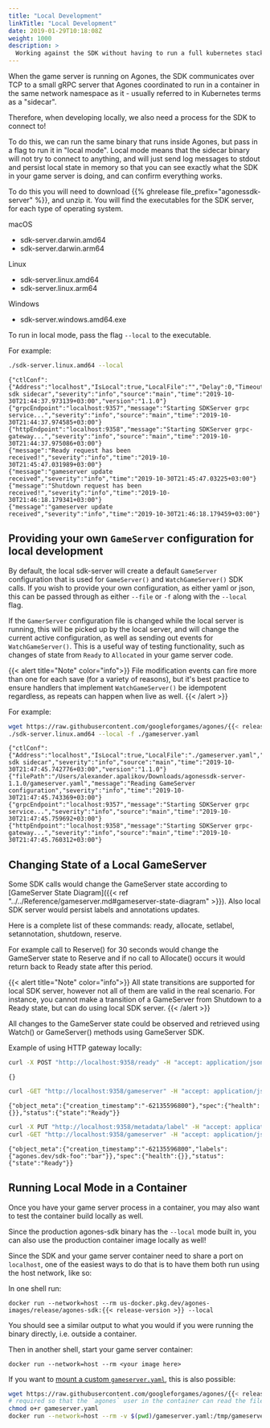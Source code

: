 ```yaml
---
title: "Local Development"
linkTitle: "Local Development"
date: 2019-01-29T10:18:08Z
weight: 1000
description: >
  Working against the SDK without having to run a full kubernetes stack
---
```


When the game server is running on Agones, the SDK communicates over TCP to a small
gRPC server that Agones coordinated to run in a container in the same network
namespace as it - usually referred to in Kubernetes terms as a "sidecar".

Therefore, when developing locally, we also need a process for the SDK to connect to!

To do this, we can run the same binary that runs inside Agones, but pass in a flag
to run it in "local mode". Local mode means that the sidecar binary
will not try to connect to anything, and will just send log messages to stdout and persist local state in memory so
that you can see exactly what the SDK in your game server is doing, and can
confirm everything works.

To do this you will need to download {{% ghrelease file_prefix="agonessdk-server" %}}, and unzip it.
You will find the executables for the SDK server, for each type of operating system.

macOS
* sdk-server.darwin.amd64
* sdk-server.darwin.arm64

Linux
* sdk-server.linux.amd64
* sdk-server.linux.arm64

Windows
* sdk-server.windows.amd64.exe

To run in local mode, pass the flag `--local` to the executable.

For example:

```bash
./sdk-server.linux.amd64 --local
```
```
{"ctlConf":{"Address":"localhost","IsLocal":true,"LocalFile":"","Delay":0,"Timeout":0,"Test":"","GRPCPort":9357,"HTTPPort":9358},"message":"Starting sdk sidecar","severity":"info","source":"main","time":"2019-10-30T21:44:37.973139+03:00","version":"1.1.0"}
{"grpcEndpoint":"localhost:9357","message":"Starting SDKServer grpc service...","severity":"info","source":"main","time":"2019-10-30T21:44:37.974585+03:00"}
{"httpEndpoint":"localhost:9358","message":"Starting SDKServer grpc-gateway...","severity":"info","source":"main","time":"2019-10-30T21:44:37.975086+03:00"}
{"message":"Ready request has been received!","severity":"info","time":"2019-10-30T21:45:47.031989+03:00"}
{"message":"gameserver update received","severity":"info","time":"2019-10-30T21:45:47.03225+03:00"}
{"message":"Shutdown request has been received!","severity":"info","time":"2019-10-30T21:46:18.179341+03:00"}
{"message":"gameserver update received","severity":"info","time":"2019-10-30T21:46:18.179459+03:00"}
```

## Providing your own `GameServer` configuration for local development

By default, the local sdk-server will create a default `GameServer` configuration that is used for `GameServer()`
and `WatchGameServer()` SDK calls. If you wish to provide your own configuration, as either yaml or json, this
can be passed through as either `--file` or `-f` along with the `--local` flag.

If the `GamerServer` configuration file is changed while the local server is running,
this will be picked up by the local server, and will change the current active configuration, as well as sending out
events for `WatchGameServer()`. This is a useful way of testing functionality, such as changes of state from `Ready` to
`Allocated` in your game server code.

{{< alert title="Note" color="info">}}
File modification events can fire more than one for each save (for a variety of reasons),
but it's best practice to ensure handlers that implement `WatchGameServer()` be idempotent regardless, as repeats can
happen when live as well.
{{< /alert >}}

For example:

```bash
wget https://raw.githubusercontent.com/googleforgames/agones/{{< release-branch >}}/examples/simple-game-server/gameserver.yaml
./sdk-server.linux.amd64 --local -f ./gameserver.yaml
```
```
{"ctlConf":{"Address":"localhost","IsLocal":true,"LocalFile":"./gameserver.yaml","Delay":0,"Timeout":0,"Test":"","GRPCPort":9357,"HTTPPort":9358},"message":"Starting sdk sidecar","severity":"info","source":"main","time":"2019-10-30T21:47:45.742776+03:00","version":"1.1.0"}
{"filePath":"/Users/alexander.apalikov/Downloads/agonessdk-server-1.1.0/gameserver.yaml","message":"Reading GameServer configuration","severity":"info","time":"2019-10-30T21:47:45.743369+03:00"}
{"grpcEndpoint":"localhost:9357","message":"Starting SDKServer grpc service...","severity":"info","source":"main","time":"2019-10-30T21:47:45.759692+03:00"}
{"httpEndpoint":"localhost:9358","message":"Starting SDKServer grpc-gateway...","severity":"info","source":"main","time":"2019-10-30T21:47:45.760312+03:00"}
```

## Changing State of a Local GameServer

Some SDK calls would change the GameServer state according to [GameServer State Diagram]({{< ref "../../Reference/gameserver.md#gameserver-state-diagram" >}}). Also local SDK server would persist labels and annotations updates.

Here is a complete list of these commands: ready, allocate, setlabel, setannotation, shutdown, reserve.

For example call to Reserve() for 30 seconds would change the GameServer state to Reserve and if no call to Allocate() occurs it would return back to Ready state after this period.

{{< alert title="Note" color="info">}}
All state transitions are supported for local SDK server, however not all of them are valid in the real scenario. For instance, you cannot make a transition of a GameServer from Shutdown to a Ready state, but can do using local SDK server.
{{< /alert >}}

All changes to the GameServer state could be observed and retrieved using Watch() or GameServer() methods using GameServer SDK.

Example of using HTTP gateway locally:

```bash
curl -X POST "http://localhost:9358/ready" -H "accept: application/json" -H "Content-Type: application/json" -d "{}"
```
```
{}
```
```bash
curl -GET "http://localhost:9358/gameserver" -H "accept: application/json"
```
```
{"object_meta":{"creation_timestamp":"-62135596800"},"spec":{"health":{}},"status":{"state":"Ready"}}
```
```bash
curl -X PUT "http://localhost:9358/metadata/label" -H "accept: application/json" -H "Content-Type: application/json" -d "{ \"key\": \"foo\", \"value\": \"bar\"}"
curl -GET "http://localhost:9358/gameserver" -H "accept: application/json"
```
```
{"object_meta":{"creation_timestamp":"-62135596800","labels":{"agones.dev/sdk-foo":"bar"}},"spec":{"health":{}},"status":{"state":"Ready"}}
```

## Running Local Mode in a Container

Once you have your game server process in a container, you may also want to test the container build locally as well.

Since the production agones-sdk binary has the `--local` mode built in, you can also use the production container image
locally as well!

Since the SDK and your game server container need to share a port on `localhost`, one of the easiest ways to do that 
is to have them both run using the host network, like so:

In one shell run:

```shell
docker run --network=host --rm us-docker.pkg.dev/agones-images/release/agones-sdk:{{< release-version >}} --local
```

You should see a similar output to what you would if you were running the binary directly, i.e. outside a container.

Then in another shell, start your game server container:

```shell
docker run --network=host --rm <your image here>
```

If you want to [mount a custom `gameserver.yaml`](#providing-your-own-gameserver-configuration-for-local-development), 
this is also possible:  

```bash
wget https://raw.githubusercontent.com/googleforgames/agones/{{< release-branch >}}/examples/simple-game-server/gameserver.yaml
# required so that the `agones` user in the container can read the file
chmod o+r gameserver.yaml
docker run --network=host --rm -v $(pwd)/gameserver.yaml:/tmp/gameserver.yaml us-docker.pkg.dev/agones-images/release/agones-sdk:{{<release-version>}} --local -f /tmp/gameserver.yaml
```
